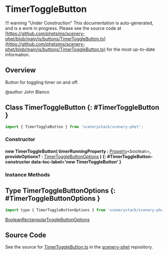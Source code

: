 # TimerToggleButton

!!! warning "Under Construction"
    This documentation is auto-generated, and is a work in progress. Please see the source code at
    [https://github.com/phetsims/scenery-phet/blob/main/js/buttons/TimerToggleButton.ts](https://github.com/phetsims/scenery-phet/blob/main/js/buttons/TimerToggleButton.ts) for the most up-to-date information.

## Overview

Button for toggling timer on and off.

@author John Blanco

## Class TimerToggleButton {: #TimerToggleButton }


```js
import { TimerToggleButton } from 'scenerystack/scenery-phet';
```
### Constructor

#### new TimerToggleButton( timerRunningProperty : <span style="font-weight: 400;">[Property](../axon/Property.md)&lt;<span style="color: hsla(calc(var(--md-hue) + 180deg),80%,40%,1);">boolean</span>&gt;</span>, provideOptions? : <span style="font-weight: 400;">[TimerToggleButtonOptions](../scenery-phet/TimerToggleButton.md#TimerToggleButtonOptions)</span> ) {: #TimerToggleButton-constructor data-toc-label='new TimerToggleButton' }

### Instance Methods





## Type TimerToggleButtonOptions {: #TimerToggleButtonOptions }


```js
import type { TimerToggleButtonOptions } from 'scenerystack/scenery-phet';
```


[BooleanRectangularToggleButtonOptions](../sun/BooleanRectangularToggleButton.md#BooleanRectangularToggleButtonOptions)



## Source Code

See the source for [TimerToggleButton.ts](https://github.com/phetsims/scenery-phet/blob/main/js/buttons/TimerToggleButton.ts) in the [scenery-phet](https://github.com/phetsims/scenery-phet) repository.
